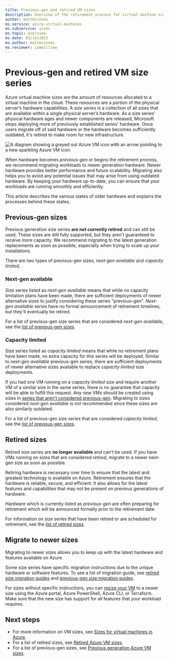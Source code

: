 ```yaml
---
title: Previous-gen and retired VM sizes
description: Overview of the retirement process for virtual machine size series and information on previous-gen sizes.
author: mattmcinnes
ms.service: azure-virtual-machines
ms.subservice: sizes
ms.topic: overview
ms.date: 03/14/2025
ms.author: mattmcinnes
ms.reviewer: iamwilliew
---
```


# Previous-gen and retired VM size series

Azure virtual machine sizes are the amount of resources allocated to a virtual machine in the cloud. These resources are a portion of the physical server’s hardware capabilities. A *size series* is a collection of all sizes that are available within a single physical server’s hardware. As a size series' physical hardware ages and newer components are released, Microsoft stops deploying more of previously established series' hardware. Once users migrate off of said hardware or the hardware becomes sufficiently outdated, it's retired to make room for new infrastructure.

![A diagram showing a greyed out Azure VM icon with an arrow pointing to a new sparkling Azure VM icon.](./media/size-retirement-new-vm.png "Moving from old to new VM sizes")

When hardware becomes *previous-gen* or begins the retirement process, we recommend migrating workloads to newer generation hardware. Newer hardware provides better performance and future scalability. Migrating also helps you to avoid any potential issues that may arise from using outdated hardware. By keeping your hardware up-to-date, you can ensure that your workloads are running smoothly and efficiently.

This article describes the various states of older hardware and explains the processes behind these states.

## Previous-gen sizes

Previous generation size series **are not currently retired** and can still be used. These sizes are still fully supported, but they aren't guaranteed to receive more capacity. We recommend migrating to the latest generation replacements as soon as possible, especially when trying to scale up your installations.

There are two types of previous-gen sizes; *next-gen available* and *capacity limited*.

### Next-gen available

Size series listed as *next-gen available* means that while no capacity limitation plans have been made, there are sufficient deployments of newer alternative sizes to justify considering these series "previous-gen". *Next-gen available* series have no formal announcement of retirement timelines, but they'll eventually be retired.

For a list of previous-gen size series that are considered *next-gen available*, see the [list of previous-gen sizes](./previous-gen-sizes-list.md).

### Capacity limited

Size series listed as *capacity limited* means that while no retirement plans have been made, no extra capacity for this series will be deployed. Similar to *next-gen available* previous-gen series, there are sufficient deployments of newer alternative sizes available to replace *capacity limited* size deployments.

If you had one VM running on a *capacity limited* size and require another VM of a similar size in the same series, there is no guarantee that capacity will be able to fulfill this request. Any new VMs should be created using sizes in [series that aren't considered previous-gen](../sizes.md). Migrating to sizes considered *next-gen available* is not recommended since these sizes are also similarly outdated.

For a list of previous-gen size series that are considered *capacity limited*, see the [list of previous-gen sizes](./previous-gen-sizes-list.md). 

## Retired sizes

Retired size series are **no longer available** and can't be used. If you have VMs running on sizes that are considered *retired*, migrate to a newer next-gen size as soon as possible.

Retiring hardware is necessary over time to ensure that the latest and greatest technology is available on Azure. Retirement ensures that the hardware is reliable, secure, and efficient. It also allows for the latest features and capabilities that may not be present on previous generations of hardware.

Hardware which is currently listed as *previous-gen* are often preparing for retirement which will be announced formally prior to the retirement date.

For information on size series that have been retired or are scheduled for retirement, see the [list of retired sizes](./retired-sizes-list.md).

## Migrate to newer sizes

Migrating to newer sizes allows you to keep up with the latest hardware and features available on Azure.

Some size series have specific migration instructions due to the unique hardware or software features. To see a list of migration guide, see [retired size migration guides](./retired-sizes-list.md) and [previous-gen size migration guides](./previous-gen-sizes-list.md).

For sizes without specific instructions, you can [resize your VM](./resize-vm.md) to a newer size using the Azure portal, Azure PowerShell, Azure CLI, or Terraform. Make sure that the new size has support for all features that your workload requires.

## Next steps
- For more information on VM sizes, see [Sizes for virtual machines in Azure](../sizes.md).
- For a list of retired sizes, see [Retired Azure VM sizes](./retired-sizes-list.md).
- For a list of previous-gen sizes, see [Previous generation Azure VM sizes](./previous-gen-sizes-list.md).
